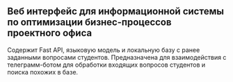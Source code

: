 ## Веб интерфейс для информационной системы по оптимизации бизнес-процессов проектного офиса

Содержит Fast API, языковую модель и локальную базу с ранее заданными вопросами студентов. Предназначена для взаимодействия с телеграмм-ботом для обработки входящих вопросов студентов и поиска похожих в базе.
